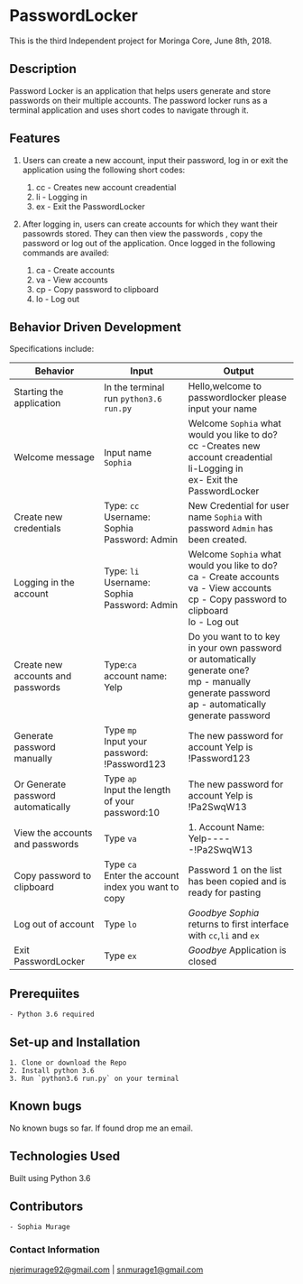 # PasswordLocker
This is the third Independent project for Moringa Core, June 8th, 2018.


## Description
Password Locker is an application that helps users generate and store passwords on their multiple accounts.
The password locker runs as a terminal application and uses short codes to navigate through it.


## Features
1. Users can create a new account, input their password, log in or exit the application using the following short codes:

    1. cc - Creates new account creadential
    2. li - Logging in
    3. ex - Exit the PasswordLocker


2. After logging in, users can create accounts for which they want their passowrds stored. They can then view the passwords , copy the password or log out of the application. Once logged in the following commands are availed:

    1. ca - Create accounts
    2. va - View accounts
    3. cp - Copy password to clipboard
    4. lo - Log out

## Behavior Driven Development
Specifications include:

| Behavior            | Input                         | Output                        |
| ------------------- | ----------------------------- | ----------------------------- |
| Starting the application | In the terminal run `python3.6 run.py` |Hello,welcome to passwordlocker please input your name |
| Welcome message |Input name `Sophia` | Welcome `Sophia` what would you like to do? <br> cc -Creates new account creadential <br> li-Logging in <br> ex- Exit the PasswordLocker|
| Create new credentials | Type: `cc` Username: Sophia <br>Password: Admin | New Credential for user name `Sophia` with password `Admin` has been created. |
| Logging in the account | Type: `li` <br>  Username: Sophia <br> Password: Admin | Welcome `Sophia` what would you like to do?<br> ca - Create accounts <br> va - View accounts <br> cp - Copy password to clipboard <br>lo - Log out |
| Create new accounts and passwords | Type:`ca` <br> account name: Yelp  | Do you want to to key in your own password or automatically generate one? <br> mp - manually generate password <br>ap - automatically generate password |
|Generate password manually | Type `mp` <br> Input your password: !Password123 |The new password for account Yelp is !Password123 |
| Or Generate password automatically | Type `ap` <br> Input the length of your password:10 | The new password for account Yelp is !Pa2SwqW13 |
| View the accounts and passwords |Type `va` | 1. Account Name: Yelp-----!Pa2SwqW13 |
| Copy password to clipboard | Type `ca` <br> Enter the account index you want to copy| Password 1 on the list has been copied and is ready for pasting|
| Log out of account | Type `lo` |*Goodbye Sophia* returns to first interface with `cc`,`li` and `ex` |
| Exit PasswordLocker | Type `ex` | *Goodbye* Application is closed|


## Prerequiites
    - Python 3.6 required

## Set-up and Installation
    1. Clone or download the Repo
    2. Install python 3.6
    3. Run `python3.6 run.py` on your terminal

## Known bugs
No known bugs so far. If found drop me an email.

## Technologies Used
Built using Python 3.6

## Contributors
    - Sophia Murage

### Contact Information
njerimurage92@gmail.com | snmurage1@gmail.com
